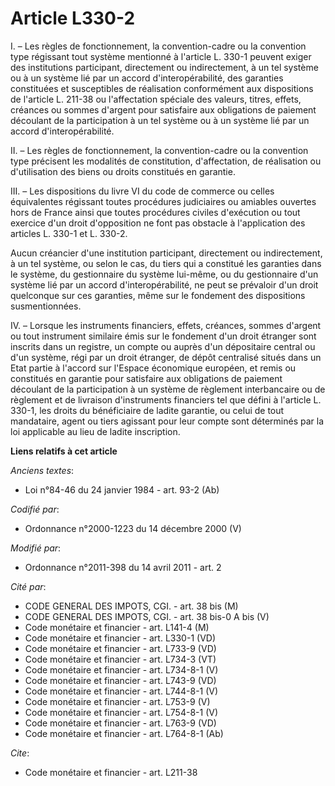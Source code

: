 # Article L330-2

I. – Les règles de fonctionnement, la convention-cadre ou la convention type régissant tout système mentionné à l'article L.
330-1 peuvent exiger des institutions participant, directement ou indirectement, à un tel système ou à un système lié par un
accord d'interopérabilité, des garanties constituées et susceptibles de réalisation conformément aux dispositions de
l'article L. 211-38 ou l'affectation spéciale des valeurs, titres, effets, créances ou sommes d'argent pour satisfaire aux
obligations de paiement découlant de la participation à un tel système ou à un système lié par un accord d'interopérabilité.

II. – Les règles de fonctionnement, la convention-cadre ou la convention type précisent les modalités de constitution,
d'affectation, de réalisation ou d'utilisation des biens ou droits constitués en garantie.

III. – Les dispositions du livre VI du code de commerce ou celles équivalentes régissant toutes procédures judiciaires ou
amiables ouvertes hors de France ainsi que toutes procédures civiles d'exécution ou tout exercice d'un droit d'opposition ne
font pas obstacle à l'application des articles L. 330-1 et L. 330-2.

Aucun créancier d'une institution participant, directement ou indirectement, à un tel système, ou selon le cas, du tiers qui
a constitué les garanties dans le système, du gestionnaire du système lui-même, ou du gestionnaire d'un système lié par un
accord d'interopérabilité, ne peut se prévaloir d'un droit quelconque sur ces garanties, même sur le fondement des
dispositions susmentionnées.

IV. – Lorsque les instruments financiers, effets, créances, sommes d'argent ou tout instrument similaire émis sur le
fondement d'un droit étranger sont inscrits dans un registre, un compte ou auprès d'un dépositaire central ou d'un système,
régi par un droit étranger, de dépôt centralisé situés dans un Etat partie à l'accord sur l'Espace économique européen, et
remis ou constitués en garantie pour satisfaire aux obligations de paiement découlant de la participation à un système de
règlement interbancaire ou de règlement et de livraison d'instruments financiers tel que défini à l'article L. 330-1, les
droits du bénéficiaire de ladite garantie, ou celui de tout mandataire, agent ou tiers agissant pour leur compte sont
déterminés par la loi applicable au lieu de ladite inscription.

**Liens relatifs à cet article**

_Anciens textes_:

  - Loi n°84-46 du 24 janvier 1984 - art. 93-2 (Ab)

_Codifié par_:

  - Ordonnance n°2000-1223 du 14 décembre 2000 (V)

_Modifié par_:

  - Ordonnance n°2011-398 du 14 avril 2011 - art. 2

_Cité par_:

  - CODE GENERAL DES IMPOTS, CGI. - art. 38 bis (M)
  - CODE GENERAL DES IMPOTS, CGI. - art. 38 bis-0 A bis (V)
  - Code monétaire et financier - art. L141-4 (M)
  - Code monétaire et financier - art. L330-1 (VD)
  - Code monétaire et financier - art. L733-9 (VD)
  - Code monétaire et financier - art. L734-3 (VT)
  - Code monétaire et financier - art. L734-8-1 (V)
  - Code monétaire et financier - art. L743-9 (VD)
  - Code monétaire et financier - art. L744-8-1 (V)
  - Code monétaire et financier - art. L753-9 (V)
  - Code monétaire et financier - art. L754-8-1 (V)
  - Code monétaire et financier - art. L763-9 (VD)
  - Code monétaire et financier - art. L764-8-1 (Ab)

_Cite_:

  - Code monétaire et financier - art. L211-38
